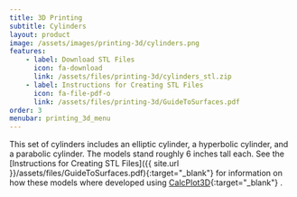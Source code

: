 ```yaml
---
title: 3D Printing
subtitle: Cylinders
layout: product
image: /assets/images/printing-3d/cylinders.png
features:
    - label: Download STL Files
      icon: fa-download
      link: /assets/files/printing-3d/cylinders_stl.zip
    - label: Instructions for Creating STL Files
      icon: fa-file-pdf-o
      link: /assets/files/printing-3d/GuideToSurfaces.pdf
order: 3
menubar: printing_3d_menu
---
```


This set of cylinders includes an elliptic cylinder, a hyperbolic cylinder, and a parabolic cylinder. The models stand roughly 6 inches tall each. See the [Instructions for Creating STL Files]({{ site.url }}/assets/files/GuideToSurfaces.pdf){:target="_blank"} for information on how these models where developed using [CalcPlot3D](https://c3d.libretexts.org/CalcPlot3D/index.html){:target="_blank"} .